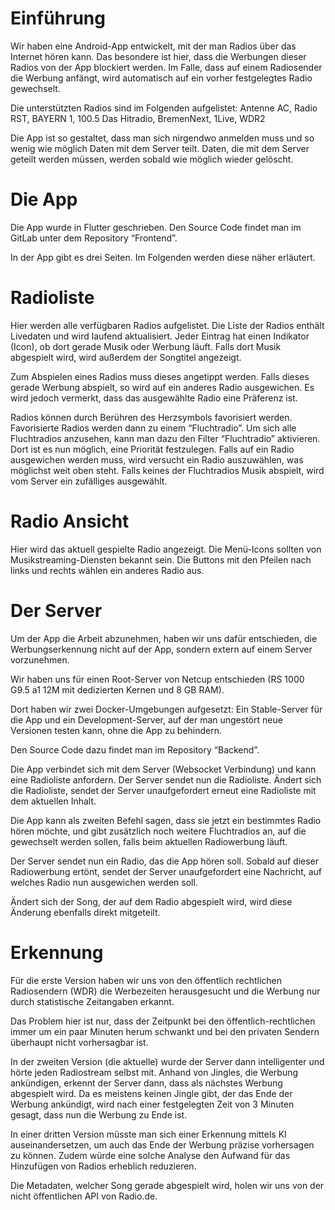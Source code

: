 # Einführung
Wir haben eine Android-App entwickelt, mit der man Radios über das Internet hören kann. Das besondere ist hier, dass die Werbungen dieser Radios von der App blockiert werden. Im Falle, dass auf einem Radiosender die Werbung anfängt, wird automatisch auf ein vorher festgelegtes Radio gewechselt.  

Die unterstützten Radios sind im Folgenden aufgelistet: Antenne AC, Radio RST, BAYERN 1, 100.5 Das Hitradio, BremenNext, 1Live, WDR2

Die App ist so gestaltet, dass man sich nirgendwo anmelden muss und so wenig wie möglich Daten mit dem Server teilt. Daten, die mit dem Server geteilt werden müssen, werden sobald wie möglich wieder gelöscht.  

# Die App
Die App wurde in Flutter geschrieben. Den Source Code findet man im GitLab unter dem Repository “Frontend”.  

In der App gibt es drei Seiten. Im Folgenden werden diese näher erläutert.  

# Radioliste
Hier werden alle verfügbaren Radios aufgelistet. Die Liste der Radios enthält Livedaten und wird laufend aktualisiert. Jeder Eintrag hat einen Indikator (Icon), ob dort gerade Musik oder Werbung läuft. Falls dort Musik abgespielt wird, wird außerdem der Songtitel angezeigt.  

Zum Abspielen eines Radios muss dieses angetippt werden. Falls dieses gerade Werbung abspielt, so wird auf ein anderes Radio ausgewichen. Es wird jedoch vermerkt, dass das ausgewählte Radio eine Präferenz ist.  

Radios können durch Berühren des Herzsymbols favorisiert werden. Favorisierte Radios werden dann zu einem “Fluchtradio”. Um sich alle Fluchtradios anzusehen, kann man dazu den Filter “Fluchtradio” aktivieren. Dort ist es nun möglich, eine Priorität festzulegen. Falls auf ein Radio ausgewichen werden muss, wird versucht ein Radio auszuwählen, was möglichst weit oben steht. Falls keines der Fluchtradios Musik abspielt, wird vom Server ein zufälliges ausgewählt.  
# Radio Ansicht
Hier wird das aktuell gespielte Radio angezeigt. Die Menü-Icons sollten von Musikstreaming-Diensten bekannt sein. Die Buttons mit den Pfeilen nach links und rechts wählen ein anderes Radio aus.

# Der Server
Um der App die Arbeit abzunehmen, haben wir uns dafür entschieden, die Werbungserkennung nicht auf der App, sondern extern auf einem Server vorzunehmen.

Wir haben uns für einen Root-Server von Netcup entschieden (RS 1000 G9.5 a1 12M mit dedizierten Kernen und 8 GB RAM).

Dort haben wir zwei Docker-Umgebungen aufgesetzt: Ein Stable-Server für die App und ein Development-Server, auf der man ungestört neue Versionen testen kann, ohne die App zu behindern.

Den Source Code dazu findet man im Repository “Backend”.

Die App verbindet sich mit dem Server (Websocket Verbindung) und kann eine Radioliste anfordern. Der Server sendet nun die Radioliste. Ändert sich die Radioliste, sendet der Server unaufgefordert erneut eine Radioliste mit dem aktuellen Inhalt.

Die App kann als zweiten Befehl sagen, dass sie jetzt ein bestimmtes Radio hören möchte, und gibt zusätzlich noch weitere Fluchtradios an, auf die gewechselt werden sollen, falls beim aktuellen Radiowerbung läuft.

Der Server sendet nun ein Radio, das die App hören soll. Sobald auf dieser Radiowerbung ertönt, sendet der Server unaufgefordert eine Nachricht, auf welches Radio nun ausgewichen werden soll.

Ändert sich der Song, der auf dem Radio abgespielt wird, wird diese Änderung ebenfalls direkt mitgeteilt.

# Erkennung
Für die erste Version haben wir uns von den öffentlich rechtlichen Radiosendern (WDR) die Werbezeiten herausgesucht und die Werbung nur durch statistische Zeitangaben erkannt.

Das Problem hier ist nur, dass der Zeitpunkt bei den öffentlich-rechtlichen immer um ein paar Minuten herum schwankt und bei den privaten Sendern überhaupt nicht vorhersagbar ist.

In der zweiten Version (die aktuelle) wurde der Server dann intelligenter und hörte jeden Radiostream selbst mit. Anhand von Jingles, die Werbung ankündigen, erkennt der Server dann, dass als nächstes Werbung abgespielt wird. Da es meistens keinen Jingle gibt, der das Ende der Werbung ankündigt, wird nach einer festgelegten Zeit von 3 Minuten gesagt, dass nun die Werbung zu Ende ist.

In einer dritten Version müsste man sich einer Erkennung mittels KI auseinandersetzen, um auch das Ende der Werbung präzise vorhersagen zu können. Zudem würde eine solche Analyse den Aufwand für das Hinzufügen von Radios erheblich reduzieren.

Die Metadaten, welcher Song gerade abgespielt wird, holen wir uns von der nicht öffentlichen API von Radio.de.
